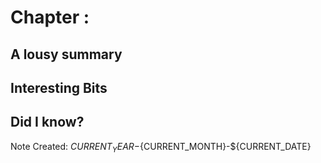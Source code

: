 # Chapter <Number>: <Chapter Name>

## A lousy summary

## Interesting Bits

## Did I know?

Note Created: ${CURRENT_YEAR}-${CURRENT_MONTH}-${CURRENT_DATE}
